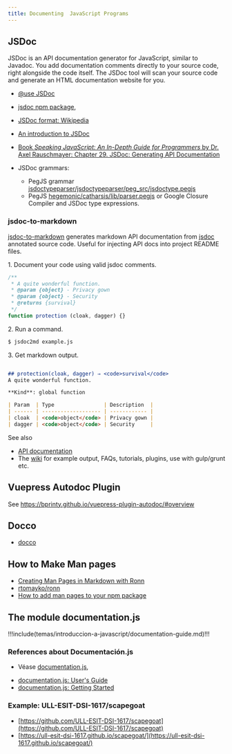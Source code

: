 ```yaml
---
title: Documenting  JavaScript Programs
---
```




## JSDoc

JSDoc is an API documentation generator for JavaScript, similar to Javadoc. You add documentation comments directly to your source code, right alongside the code itself. The JSDoc tool will scan your source code and generate an HTML documentation website for you.

* [@use JSDoc](https://jsdoc.app/)
- [jsdoc npm package](https://www.npmjs.com/package/jsdoc), 
* [JSDoc format: Wikipedia](https://en.wikipedia.org/wiki/JSDoc)


* [An introduction to JSDoc](https://2ality.com/2011/08/jsdoc-intro.html)
* [Book *Speaking JavaScript: An In-Depth Guide for Programmers* by Dr. Axel Rauschmayer: Chapter 29. JSDoc: Generating API Documentation](https://speakingjs.com/es5/ch29.html)


* JSDoc grammars:
  * PegJS grammar [jsdoctypeparser/jsdoctypeparser/peg_src/jsdoctype.pegjs](https://github.com/jsdoctypeparser/jsdoctypeparser/blob/master/peg_src/jsdoctype.pegjs)
  * PegJS [hegemonic/catharsis/lib/parser.pegjs](https://github.com/hegemonic/catharsis/blob/main/lib/parser.pegjs) or Google Closure Compiler and JSDoc type expressions.

### jsdoc-to-markdown

[jsdoc-to-markdown](https://github.com/jsdoc2md/jsdoc-to-markdown) generates markdown API documentation from [jsdoc](https://usejsdoc.org) annotated source code. Useful for injecting API docs into project README files.

1\. Document your code using valid jsdoc comments.

```js
/**
 * A quite wonderful function.
 * @param {object} - Privacy gown
 * @param {object} - Security
 * @returns {survival}
 */
function protection (cloak, dagger) {}
```

2\. Run a command.

```sh
$ jsdoc2md example.js
```

3\. Get markdown output.

```markdown

## protection(cloak, dagger) ⇒ <code>survival</code>
A quite wonderful function.

**Kind**: global function

| Param  | Type                | Description  |
| ------ | ------------------- | ------------ |
| cloak  | <code>object</code> | Privacy gown |
| dagger | <code>object</code> | Security     |

```


See also

* [API documentation](https://github.com/jsdoc2md/jsdoc-to-markdown/blob/master/docs/API.md)
* The [wiki](https://github.com/jsdoc2md/jsdoc-to-markdown/wiki) for example output, FAQs, tutorials, plugins, use with gulp/grunt etc.

## Vuepress Autodoc Plugin

See <https://bprinty.github.io/vuepress-plugin-autodoc/#overview>

## Docco

- [docco](https://jashkenas.github.io/docco/)

## How to Make Man pages

* [Creating Man Pages in Markdown with Ronn](https://spin.atomicobject.com/2015/05/06/man-pages-in-markdown-ronn/)
* [rtomayko/ronn](https://github.com/rtomayko/ronn)
* [How to add man pages to your npm package](https://docs.npmjs.com/files/package.json#man)

## The module documentation.js

!!!include(temas/introduccion-a-javascript/documentation-guide.md)!!!

### References about Documentación.js

- Véase [documentation.js](https://documentation.js.org/), 
* [documentation.js: User's Guide](https://github.com/documentationjs/documentation#user-guide)
* [documentation.js: Getting Started](https://github.com/documentationjs/documentation/blob/master/docs/GETTING_STARTED.md)

### Example: ULL-ESIT-DSI-1617/scapegoat

- [https://github.com/ULL-ESIT-DSI-1617/scapegoat](https://github.com/ULL-ESIT-DSI-1617/scapegoat)
- [https://ull-esit-dsi-1617.github.io/scapegoat/](https://ull-esit-dsi-1617.github.io/scapegoat/)
